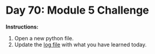 # Day 70: Module 5 Challenge
**Instructions:** 
1. Open a new python file.
2. Update the [log file](../../log.md) with what you have learned today.
